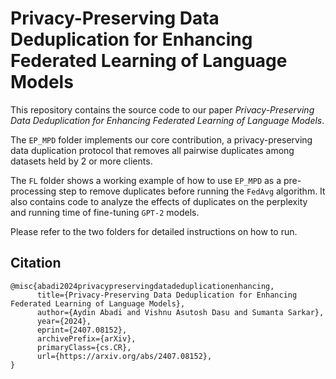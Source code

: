 # Privacy-Preserving Data Deduplication for Enhancing Federated Learning of Language Models

This repository contains the source code to our paper <i>Privacy-Preserving Data Deduplication for
Enhancing Federated Learning of Language Models</i>.

The `EP_MPD` folder implements our core contribution, a privacy-preserving data duplication protocol that removes all pairwise duplicates among datasets held by 2 or more clients.

The `FL` folder shows a working example of how to use `EP_MPD` as a pre-processing step to remove duplicates before running the `FedAvg` algorithm. It also contains code to analyze the effects of duplicates on the perplexity and running time of fine-tuning `GPT-2` models.

Please refer to the two folders for detailed instructions on how to run.

## Citation

```
@misc{abadi2024privacypreservingdatadeduplicationenhancing,
      title={Privacy-Preserving Data Deduplication for Enhancing Federated Learning of Language Models}, 
      author={Aydin Abadi and Vishnu Asutosh Dasu and Sumanta Sarkar},
      year={2024},
      eprint={2407.08152},
      archivePrefix={arXiv},
      primaryClass={cs.CR},
      url={https://arxiv.org/abs/2407.08152}, 
}
```
